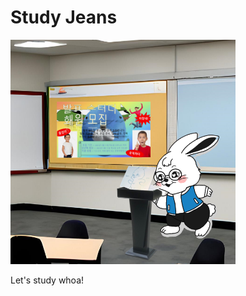 # Study Jeans

<img src="./assets/studyjeans-logo.png" width="360px" alt="study jeans">

Let's study whoa!